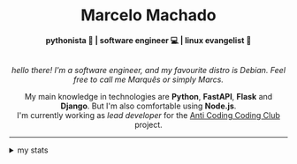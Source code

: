 <h1 align="center"> Marcelo Machado </h1>
    
<div align="center">
<b>pythonista 🐍 | software engineer 💻 | linux evangelist 🐧</b>
<br>
<br>

<i>hello there! I'm a software engineer, and my favourite distro is Debian. Feel free to call me Marquês or simply Marcs.</i>
<p>

My main knowledge in technologies are **Python**, **FastAPI**, **Flask** and **Django**. But I'm also comfortable using **Node.js**. <br/>
I'm currently working as _lead developer_ for the [Anti Coding Coding Club](https://www.youtube.com/@anticodingcodingclub) project.
</p>

</div>

---

<details closed>    
<summary>my stats</summary>

<div>
    <!--START_SECTION:waka-->
![Profile Views](http://img.shields.io/badge/Profile%20Views-4-blue)

![Lines of code](https://img.shields.io/badge/From%20Hello%20World%20I%27ve%20Written-666318%20lines%20of%20code-blue)

**🐱 My Github Data** 

> 🏆 77 Contributions in the Year 2024
 > 
> 📦 11.2 kB Used in Github's Storage 
 > 
> 💼 Opted to Hire
 > 
> 📜 10 Public Repositories 
 > 
> 🔑 6 Private Repositories  
 > 
**I'm a Night 🦉** 

```text
🌞 Morning    20 commits     ██░░░░░░░░░░░░░░░░░░░░░░░   8.62% 
🌆 Daytime    84 commits     █████████░░░░░░░░░░░░░░░░   36.21% 
🌃 Evening    112 commits    ████████████░░░░░░░░░░░░░   48.28% 
🌙 Night      16 commits     █░░░░░░░░░░░░░░░░░░░░░░░░   6.9%

```
📅 **I'm Most Productive on Thursday** 

```text
Monday       29 commits     ███░░░░░░░░░░░░░░░░░░░░░░   12.5% 
Tuesday      30 commits     ███░░░░░░░░░░░░░░░░░░░░░░   12.93% 
Wednesday    44 commits     ████░░░░░░░░░░░░░░░░░░░░░   18.97% 
Thursday     51 commits     █████░░░░░░░░░░░░░░░░░░░░   21.98% 
Friday       43 commits     ████░░░░░░░░░░░░░░░░░░░░░   18.53% 
Saturday     22 commits     ██░░░░░░░░░░░░░░░░░░░░░░░   9.48% 
Sunday       13 commits     █░░░░░░░░░░░░░░░░░░░░░░░░   5.6%

```


📊 **This Week I Spent My Time On** 

```text
⌚︎ Time Zone: America/Sao_Paulo

💬 Programming Languages: 
Python                   20 hrs 36 mins      ████████████████████░░░░░   83.42% 
TOML                     1 hr 27 mins        █░░░░░░░░░░░░░░░░░░░░░░░░   5.93% 
HTML                     35 mins             ░░░░░░░░░░░░░░░░░░░░░░░░░   2.41% 
Kotlin                   32 mins             ░░░░░░░░░░░░░░░░░░░░░░░░░   2.17% 
JSON                     28 mins             ░░░░░░░░░░░░░░░░░░░░░░░░░   1.93%

🔥 Editors: 
VS Code                  24 hrs 42 mins      █████████████████████████   100.0%

💻 Operating System: 
Windows                  21 hrs 45 mins      ██████████████████████░░░   88.05% 
Linux                    2 hrs 57 mins       ███░░░░░░░░░░░░░░░░░░░░░░   11.95%

```

**I Mostly Code in Python** 

```text
Python                   3 repos             ████████████░░░░░░░░░░░░░   50.0% 
Swift                    1 repo              ████░░░░░░░░░░░░░░░░░░░░░   16.67% 
HTML                     1 repo              ████░░░░░░░░░░░░░░░░░░░░░   16.67% 
CSS                      1 repo              ████░░░░░░░░░░░░░░░░░░░░░   16.67%

```



 Last Updated on 27/03/2024
<!--END_SECTION:waka-->
        <a target="_blank" rel="noopener noreferrer" href="https://github.com/mmaachado?tab=repositories"><img src="https://github-readme-stats.vercel.app/api/top-langs/?username=mmaachado&hide=html,css,swift,ruby&langs_count=6&hide_border=true&layout=compact&show_icons=true&line_height=10&theme=transparent&title_color=4a86d1&custom_title=favourite%20languages"
       alt="most used languages" align="right"></a>
</div>

<div>
     <a target="_blank" rel="noopener noreferrer" href="https://wakatime.com/@mmachado"><img width="400rem" src="https://github-readme-stats.vercel.app/api/wakatime?username=mmachado&theme=transparent&hide_border=true&hide=markdown,html,css,text,other,yaml,json,prolog,dart,docker,xml,gitconfig,TSQL&hide_title=true&line_height=50&langs_count=4&layout=default" alt="wakatime stats" align="left" /></a> 
        

</div>

<!-- <img src="https://raw.githubusercontent.com/MicaelliMedeiros/micaellimedeiros/master/image/computer-illustration.png" min-width="400px" max-width="400px" width="400px" align="right" alt="computer-illustration.png"> -->
<!-- [![Buy me a coffee](https://img.shields.io/badge/Buy%20Me%20a%20Coffee-ffdd00?style=for-the-badge&logo=buy-me-a-coffee&logoColor=black)](https://www.buymeacoffee.com/anticodingclub) -->

</details>
